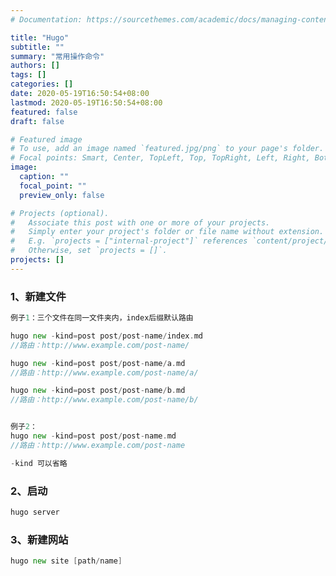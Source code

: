 ```yaml
---
# Documentation: https://sourcethemes.com/academic/docs/managing-content/

title: "Hugo"
subtitle: ""
summary: "常用操作命令"
authors: []
tags: []
categories: []
date: 2020-05-19T16:50:54+08:00
lastmod: 2020-05-19T16:50:54+08:00
featured: false
draft: false

# Featured image
# To use, add an image named `featured.jpg/png` to your page's folder.
# Focal points: Smart, Center, TopLeft, Top, TopRight, Left, Right, BottomLeft, Bottom, BottomRight.
image:
  caption: ""
  focal_point: ""
  preview_only: false

# Projects (optional).
#   Associate this post with one or more of your projects.
#   Simply enter your project's folder or file name without extension.
#   E.g. `projects = ["internal-project"]` references `content/project/deep-learning/index.md`.
#   Otherwise, set `projects = []`.
projects: []
---
```


### 

### 1、新建文件

```go
例子1：三个文件在同一文件夹内，index后缀默认路由

hugo new -kind=post post/post-name/index.md
//路由：http://www.example.com/post-name/

hugo new -kind=post post/post-name/a.md
//路由：http://www.example.com/post-name/a/

hugo new -kind=post post/post-name/b.md
//路由：http://www.example.com/post-name/b/


例子2：
hugo new -kind=post post/post-name.md
//路由：http://www.example.com/post-name

-kind 可以省略
```



### 2、启动

```go
hugo server
```



### 3、新建网站

```go
hugo new site [path/name]
```

